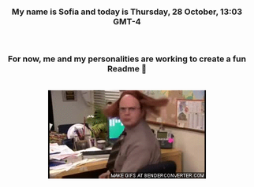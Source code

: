 


<div align="center">
<h3 >My name is Sofia and today is Thursday, 28 October, 13:03 GMT-4</h3><br>
<h3 >For now, me and my personalities are working to create a fun Readme 👋
</h3><br>
<img src='img/dwight.gif' alt='working...'/>
</div>
